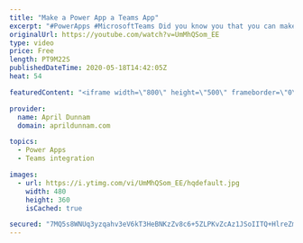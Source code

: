```yaml
---
title: "Make a Power App a Teams App"
excerpt: "#PowerApps #MicrosoftTeams Did you know you that you can make any Power App a Teams app?  With more and more organizations using Microsoft Teams for their day to day operations it's important to figure out how to integrate your business apps into the platform.  I'll show three different ways to incorporate"
originalUrl: https://youtube.com/watch?v=UmMhQSom_EE
type: video
price: Free
length: PT9M22S
publishedDateTime: 2020-05-18T14:42:05Z
heat: 54

featuredContent: "<iframe width=\"800\" height=\"500\" frameborder=\"0\" src=\"https://www.youtube.com/embed/UmMhQSom_EE\" allow=\"accelerometer; autoplay; encrypted-media; gyroscope; picture-in-picture\" allowfullscreen></iframe>"

provider:
  name: April Dunnam
  domain: aprildunnam.com

topics:
  - Power Apps
  - Teams integration

images:
  - url: https://i.ytimg.com/vi/UmMhQSom_EE/hqdefault.jpg
    width: 480
    height: 360
    isCached: true

secured: "7MQ5s8WNUq3yzqahv3eV6kT3HeBNKzZv8c6+5ZLPKvZcAz1JSoIITQ+HlreZmcGSKn0HD2VnlAEFNnPNrEhN3qjJb7iT0dF0Z5zo2YROr2wOkOew0AcYPDCIBGQLtpo4Vu2+/bdzcDv3xr5EbvXYvZvfXAjPhsDecyEzD0p56TS59qmAKD0DGuiLvMbid4BSGW/2uv+zmSMKMXJ5XU0kS3ez8TJT61JSFXjzXHEcR3JGHkHNRT6Sn92cHB8BakNXGev5hY23mYkL3sMiZA5Mo/zeGAQ+XOVTp27XRhSRsVz9HxEEBYKsS3H9sytXaN/n05t1md+yuo5tcVgHGRTgUSewX7XrJQGiBK8oEBifI00ergUqpAA/Wz7EmsGAwPXu2Eyrgc0DznVf0sKdjNua/ZRWdhyC91FSGt7slHHAAPA=;ydmIwDxQ5PFUnp08bCH/gw=="
---
```


